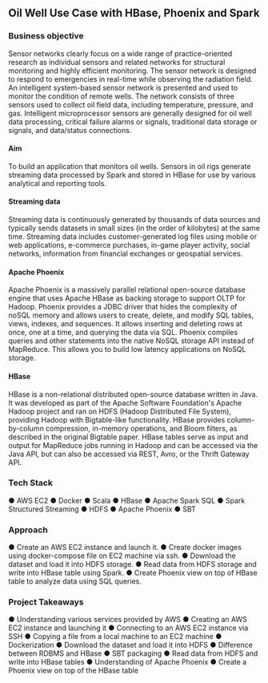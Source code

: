 ## Oil Well Use Case with HBase, Phoenix and Spark

### Business objective

Sensor networks clearly focus on a wide range of practice-oriented research as
individual sensors and related networks for structural monitoring and highly efficient
monitoring. The sensor network is designed to respond to emergencies in real-time
while observing the radiation field. An intelligent system-based sensor network is
presented and used to monitor the condition of remote wells. The network consists of
three sensors used to collect oil field data, including temperature, pressure, and gas.
Intelligent microprocessor sensors are generally designed for oil well data processing,
critical failure alarms or signals, traditional data storage or signals, and data/status
connections.

#### Aim

To build an application that monitors oil wells. Sensors in oil rigs generate streaming
data processed by Spark and stored in HBase for use by various analytical and
reporting tools.

#### Streaming data

Streaming data is continuously generated by thousands of data sources and typically
sends datasets in small sizes (in the order of kilobytes) at the same time. Streaming
data includes customer-generated log files using mobile or web applications,
e-commerce purchases, in-game player activity, social networks, information from
financial exchanges or geospatial services.


#### Apache Phoenix

Apache Phoenix is a massively parallel relational open-source database engine that
uses Apache HBase as backing storage to support OLTP for Hadoop. Phoenix provides
a JDBC driver that hides the complexity of noSQL memory and allows users to create,
delete, and modify SQL tables, views, indexes, and sequences. It allows inserting and
deleting rows at once, one at a time, and querying the data via SQL. Phoenix compiles
queries and other statements into the native NoSQL storage API instead of
MapReduce. This allows you to build low latency applications on NoSQL storage.


#### HBase

HBase is a non-relational distributed open-source database written in Java. It was
developed as part of the Apache Software Foundation's Apache Hadoop project and ran
on HDFS (Hadoop Distributed File System), providing Hadoop with Bigtable-like
functionality. HBase provides column-by-column compression, in-memory operations,
and Bloom filters, as described in the original Bigtable paper. HBase tables serve as
input and output for MapReduce jobs running in Hadoop and can be accessed via the
Java API, but can also be accessed via REST, Avro, or the Thrift Gateway API.

### Tech Stack

● AWS EC2
● Docker
● Scala
● HBase
● Apache Spark SQL
● Spark Structured Streaming
● HDFS
● Apache Phoenix
● SBT

### Approach

● Create an AWS EC2 instance and launch it.
● Create docker images using docker-compose file on EC2 machine via ssh.
● Download the dataset and load it into HDFS storage.
● Read data from HDFS storage and write into HBase table using Spark.
● Create Phoenix view on top of HBase table to analyze data using SQL queries.

### Project Takeaways

● Understanding various services provided by AWS
● Creating an AWS EC2 instance and launching it
● Connecting to an AWS EC2 instance via SSH
● Copying a file from a local machine to an EC2 machine
● Dockerization
● Download the dataset and load it into HDFS
● Difference between RDBMS and HBase
● SBT packaging
● Read data from HDFS and write into HBase tables
● Understanding of Apache Phoenix
● Create a Phoenix view on top of the HBase table


